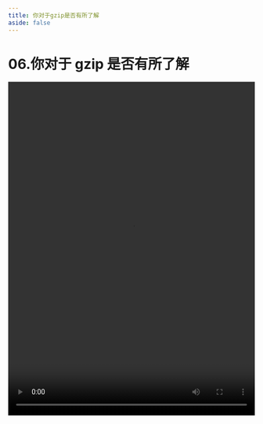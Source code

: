 ```yaml
---
title: 你对于gzip是否有所了解
aside: false
---
```


# 06.你对于 gzip 是否有所了解

<video autoplay src="http://qn.chinavanes.com/interview/project-interview/06.你对于gzip是否有所了解.mp4" controls controlsList="nodownload" width="100%" height="680"/>

